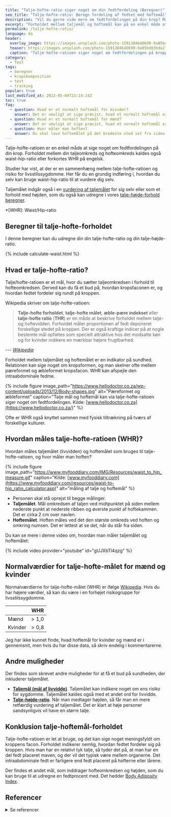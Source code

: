 ```yaml
---
title: "Talje-hofte-ratio siger noget om din fedtfordeling (Beregner)"
seo_title: "Talje-hofte-ratio: Beregn fordeling af fedtet med hoftemål"
description: "Vil du gerne vide mere om fedtfordelingen på din krop? Mål dit hoftemål og dit taljemål og beregn talje-hofte-ratio og få svaret i vores beregner."
excerpt: "Forholdet mellem taljemål og hoftemål kan på en enkel måde at sige noget om fedtfordelingen på din krop. Studier har vist, at der er en sammenhæng mellem forholdet mellem livvidden og hoftemålet og risikoen for livsstilssygdomme. Jeg har researchet hvilke forskellige taljemål og hoftemål, der findes."
permalink: /talje-hofte-ratio/
language: da
header:
  overlay_image: https://images.unsplash.com/photo-1591384640699-9a85bd036da2?ixlib=rb-1.2.1&ixid=eyJhcHBfaWQiOjEyMDd9&auto=format&fit=crop&height=630&w=1200&q=10
  teaser: https://images.unsplash.com/photo-1591384640699-9a85bd036da2?ixlib=rb-1.2.1&ixid=eyJhcHBfaWQiOjEyMDd9&auto=format&fit=crop&height=300&w=400&q=10
  caption: "Talje-hofte-ratioen siger noget om fedtfordelingen på kroppen"
category:
  - Test
tags:
  - beregner
  - kropskomposition
  - test
  - tracking
popular: true
last_modified_at: 2022-05-04T23:14:14Z
toc: true
faq:
  - question: Hvad er et normalt hoftemål for kvinder?
    answer: Det er umuligt at sige præcist, hvad et normalt hoftemål er for kvinder. Du kan i stedet kigge på forholdet mellem hofteomkredsen og taljeomkredsen. Der skal kvinder helst ligge under 0,8.
  - question: Hvad er et normalt hoftemål for mænd?
    answer: Det er umuligt at sige præcist, hvad et normalt hoftemål er for mænd. Du kan i stedet kigge på talje-hofte-ratioen. Der skal mænd helst ligge under 1.
  - question: Hvor måler man hoften?
    answer: Du skal lave hoftemålet på det bredeste sted set fra siden.
---
```


Talje-hofte-ratioen er en enkel måde at sige noget om fedtfordelingen på din krop. Forholdet mellem din taljeomkreds og hofteomkreds kaldes også waist-hip-ratio eller forkortes WHR på engelsk.

Studier har vist, at der er en sammenhæng mellem talje-hofte-ratioen og risiko for livsstilssygdomme. Her får du en grundig indføring i, hvordan du selv kan bruge waist-hip-ratio til at vurdere dig selv.

Taljemålet indgår også i en [vurdering af taljemålet](/taljemaal/) for sig selv eller som et forhold med højden, som du også kan udregne i vores [talje-højde-forhold beregner](/talje-hoejde-beregner/).

*[WHR]: Waist/Hip-ratio

## Beregner til talje-hofte-forholdet

I denne beregner kan du udregne din din talje-hofte-ratio og din talje-højde-ratio.

{% include calculate-waist.html %}

## Hvad er talje-hofte-ratio?

Talje/hofte-ratioen er et mål, hvor du sætter taljeomkredsen i forhold til hofteomkredsen. Derved kan du få et bud på, hvordan kropsfaconen er, og hvordan fedtet fordeler sig rundt på kroppen.

Wikipedia skriver om talje-hofte-ratioen:

> **Talje-hofte forholdet**, **talje-hofte målet**, **æble-pære indekset** eller **talje-hofte ratio** (**THR**) er en måde at beskrive forholdet mellem talje- og hoftevidden. Forholdet måler proportionen af fedt deponeret forskellige stedet på kroppen. Der er også kraftige indicer på at nogle bestemte mål opfattes som specielt attraktive hos det modsatte køn og for kvinder indikere en mærkbar højere frugtbarhed.

--- <cite>[Wikipedia](https://da.wikipedia.org/wiki/Talje-hofte_forhold)</cite>

Forholdet mellem taljemålet og hoftemålet er en indikator på sundhed. Relationen kan sige noget om kropsformen, og man skelner ofte mellem pæreformet og æbleformet kropsfacon. WHR kan afspejle den intraabdominale fedme.

{% include figure image_path="https://www.hellodoctor.co.za/wp-content/uploads/2013/12/Body-shapes.jpg" alt="Pæreformet og æbleformet" caption="Talje mål og hoftemål kan via talje-hofte-ratioen siger noget om fedtfordelingen. Kilde: [www.hellodoctor.co.za](https://www.hellodoctor.co.za/)" %}

Ofte er WHR også knyttet sammen med fysisk tiltrækning på tværs af forskellige kulturer.

## Hvordan måles talje-hofte-ratioen (WHR)?

Hvordan måles taljemålet (livvidden) og hoftemålet som bruges til talje-hofte-ratioen, og hvor måler man hoften?

{% include figure image_path="https://www.myfooddiary.com/IMG/Resources/waist_to_hip_measure.gif" caption="Kilde: [www.myfooddiary.com](https://www.myfooddiary.com/resources/waist-to-hip_ratio_calculator.asp)" alt="måling af talje og hoftemål" %}

- Personen skal stå oprejst til begge målinger.
- **Taljemålet**. Mål omkredsen af taljen ved midtpunktet på siden mellem nederste punkt at nederste ribben og øverste punkt af hoftekammen. Det er cirka 2 cm over navlen.
- **Hoftemålet**. Hoften måles ved det den største omkreds ved hoften og omkring numsen. Det er lettest at se det, når du står fra siden.

Du kan se mere i denne video om, hvordan man måler taljemålet og hoftemålet:

{% include video provider="youtube" id="gUJXbTl4qzg" %}

## Normalværdier for talje-hofte-målet for mænd og kvinder

Normalværdierne for talje-hofte-målet (WHR) er ifølge [Wikipedia](https://en.wikipedia.org/wiki/Waist%E2%80%93hip_ratio). Hvis du har højere værdier, så kan du være i en forhøjet risikogruppe for livsstilssygdomme.

|         | WHR     |
|---------|---------|
| Mænd    | > 1,0   |
| Kvinder | > 0,8   |

Jeg har ikke kunnet finde, hvad hoftemål for kvinder og mænd er i gennemsnit, men hvis du har disse data, så skriv endelig i kommentarerne.

## Andre muligheder

Der findes som skrevet andre muligheder for at få et bud på sundheden, der inkluderer taljemålet.

- **[Taljemål (mål af livvidde)](/taljemaal/)**. Taljemålet kan indikere noget om ens risiko for sygdomme. Taljemålet kaldes også med et andet ord for livvidde.
- **[Talje-højde-ratio](/talje-hoejde-beregner/)**. Når man medtager højden, så får man en mere retfærdig vurdering af taljemålet. Det er klart at høje personer sandsynligvis vil have en større talje.

## Konklusion talje-hoftemål-forholdet

Talje-hofte-ratioen er let at bruge, og det kan sige noget meningsfyldt om kroppens facon. Forholdet indikerer nemlig, hvordan fedtet fordeler sig på kroppen. Hvis man har en relativt tyk talje, så tyder det på, at man har en del fedt placeret maven, og der vil det typisk være mellem organerne. Det intraabdominale fedt er farligere end fedt placeret på hofterne eller lårene.

Der findes et andet mål, som inddrager hofteomkredsen og højden, som du kan bruge til at udregne en fedtprocent med. Det hedder [Body Adiposity Index](/bai-body-adiposity-index/).

## Referencer

<details markdown="1">
  <summary>Se referencer</summary>

- [The Relationship Between Waist-Hip Ratio and Fertility](https://www.psychologytoday.com/us/blog/beastly-behavior/201706/the-relationship-between-waist-hip-ratio-and-fertility)
- Butovskaya, M., A. Sorokowska, M. Karwowski, A. Sabiniewicz, J. Fedenok, D. Dronova, M. Negasheva, E. Selivanova, og P. Sorokowski. 2017. “Waist-to-Hip Ratio, Body-Mass Index, Age and Number of Children in Seven Traditional Societies”. Scientific Reports 7 (1): 1–9. <https://doi.org/10.1038/s41598-017-01916-9>.
- World Health Organization (WHO). Waist Circumference and Waist-Hip Ratio. Report of a WHO Expert Consultation, 2008 - <https://apps.who.int/iris/bitstream/handle/10665/44583/9789241501491_eng.pdf;jsessionid=F00FF7FB19FE76C81824CD52AF7FD4D4?sequence=1>

</details>
